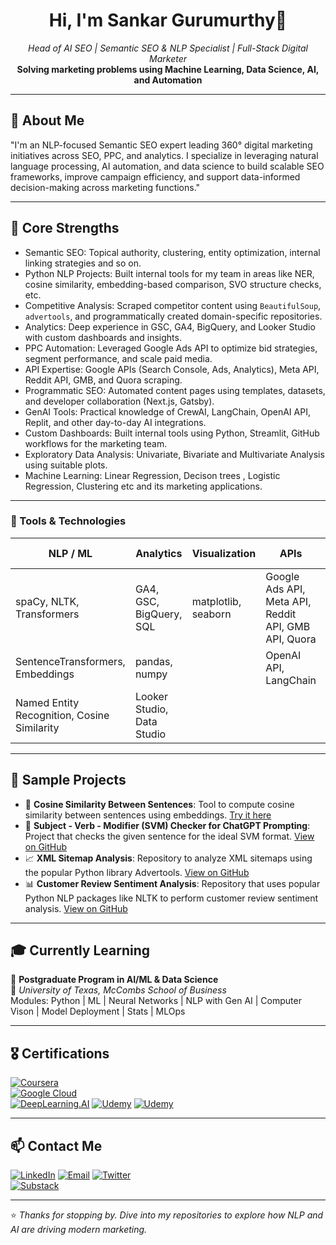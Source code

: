 <h1 align="center">Hi, I'm Sankar Gurumurthy👋</h1>

<p align="center">
  <em>Head of AI SEO | Semantic SEO & NLP Specialist | Full-Stack Digital Marketer</em><br>
  <strong>Solving marketing problems using Machine Learning, Data Science, AI, and Automation</strong>
</p>

---

## 🧠 About Me

"I'm an NLP-focused Semantic SEO expert leading 360° digital marketing initiatives across SEO, PPC, and analytics. I specialize in leveraging natural language processing, AI automation, and data science to build scalable SEO frameworks, improve campaign efficiency, and support data-informed decision-making across marketing functions."

---

## 🧩 Core Strengths

- Semantic SEO: Topical authority, clustering, entity optimization, internal linking strategies and so on.
- Python NLP Projects: Built internal tools for my team in areas like NER, cosine similarity, embedding-based comparison, SVO structure checks, etc.
- Competitive Analysis: Scraped competitor content using `BeautifulSoup`, `advertools`, and programmatically created domain-specific repositories.
- Analytics: Deep experience in GSC, GA4, BigQuery, and Looker Studio with custom dashboards and insights.
- PPC Automation: Leveraged Google Ads API to optimize bid strategies, segment performance, and scale paid media.
- API Expertise: Google APIs (Search Console, Ads, Analytics), Meta API, Reddit API, GMB, and Quora scraping.
- Programmatic SEO: Automated content pages using templates, datasets, and developer collaboration (Next.js, Gatsby).
- GenAI Tools: Practical knowledge of CrewAI, LangChain, OpenAI API, Replit, and other day-to-day AI integrations.
- Custom Dashboards: Built internal tools using Python, Streamlit, GitHub workflows for the marketing team.
- Exploratory Data Analysis: Univariate, Bivariate and Multivariate Analysis using suitable plots.
- Machine Learning: Linear Regression, Decison trees , Logistic Regression, Clustering etc and its marketing applications. 

---

### 🔧 Tools & Technologies

| **NLP / ML**                          | **Analytics**                           | **Visualization**            | **APIs**                                                 | **Automation / Apps**          |
|--------------------------------------|-----------------------------------------|-------------------------------|-----------------------------------------------------------|--------------------------------|
| spaCy, NLTK, Transformers            | GA4, GSC, BigQuery, SQL                 | matplotlib, seaborn          | Google Ads API, Meta API, Reddit API, GMB API, Quora      | Streamlit, GitHub Actions     |
| SentenceTransformers, Embeddings    | pandas, numpy                           |                               | OpenAI API, LangChain                                     | Python, Replit, CrewAI        |
| Named Entity Recognition, Cosine Similarity | Looker Studio, Data Studio          |                               |                                                           | Next.js, Gatsby (for programmatic SEO) |


---

## 📂 Sample Projects

- 🧭 **Cosine Similarity Between Sentences**: Tool to compute cosine similarity between sentences using embeddings. [Try it here](https://cosine-similarity-checker-by-sankar.streamlit.app/)
- 🧠 **Subject - Verb - Modifier (SVM) Checker for ChatGPT Prompting**: Project that checks the given sentence for the ideal SVM format. [View on GitHub](https://github.com/sg-sankar/svm-checker)
- 📈 **XML Sitemap Analysis**: Repository to analyze XML sitemaps using the popular Python library Advertools. [View on GitHub](https://github.com/sg-sankar/xml-sitemap-analysis)
- 📊 **Customer Review Sentiment Analysis**: Repository that uses popular Python NLP packages like NLTK to perform customer review sentiment analysis. [View on GitHub](https://github.com/sg-sankar/nltk-customer-review-sentiment-analysis)


---

## 🎓 Currently Learning

🎯 **Postgraduate Program in AI/ML & Data Science**  
📍 *University of Texas, McCombs School of Business*  
Modules: Python | ML | Neural Networks | NLP with Gen AI | Computer Vison | Model Deployment | Stats | MLOps

---

## 🎖️ Certifications

[![Coursera](https://img.shields.io/badge/Coursera-Click%20to%20View-0D1117?style=flat&logo=coursera)](https://www.coursera.org/account/accomplishments/verify/9ZOMR30FAWIG)  
[![Google Cloud](https://img.shields.io/badge/Google%20Cloud-Certified-0D1117?style=flat&logo=googlecloud)]([https://your-google-cloud-cert-link](https://www.cloudskillsboost.google/public_profiles/55b8197e-8247-4f03-9783-ad8c902642a6))  
[![DeepLearning.AI](https://img.shields.io/badge/DeepLearning.AI-Click%20to%20View-0D1117?style=flat&logo=deeplearningdotai)]([https://www.coursera.org/account/accomplishments/verify/BDAUKM4ZWJZB](https://learn.deeplearning.ai/accomplishments/8b82b967-26a8-46e0-afcd-5e3be8db533f?usp=sharing))
[![Udemy](https://img.shields.io/badge/Udemy-Certificate%201-0D1117?style=flat&logo=udemy)]([https://www.udemy.com/certificate/UC-EXAMPLE1/](https://www.udemy.com/certificate/UC-EWVLUPCD/))  
[![Udemy](https://img.shields.io/badge/Udemy-Certificate%202-0D1117?style=flat&logo=udemy)](https://www.udemy.com/certificate/UC-EXAMPLE2/)



---

## 📫 Contact Me

[![LinkedIn](https://img.shields.io/badge/-LinkedIn-0D1117?style=for-the-badge&logo=linkedin)]([https://linkedin.com/in/your-link](https://www.linkedin.com/in/sankar-gurumurthy-a1044a136/))  
[![Email](https://img.shields.io/badge/-Email-0D1117?style=for-the-badge&logo=gmail)](mailto:sankardigitalguru@gmail.com)
[![Twitter](https://img.shields.io/badge/-Twitter-0D1117?style=for-the-badge&logo=twitter)](https://x.com/SankarGurumurt1)  
[![Substack](https://img.shields.io/badge/-Substack-0D1117?style=for-the-badge&logo=substack)](https://sankargurumurthy.substack.com/)


---

⭐ *Thanks for stopping by. Dive into my repositories to explore how NLP and AI are driving modern marketing.*
